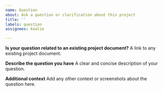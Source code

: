 ```yaml
---
name: Question
about: Ask a question or clarification about this project
title: ''
labels: question
assignees: koalie

---
```


**Is your question related to an existing project document?**
A link to any existing project document.

**Describe the question you have**
A clear and concise description of your question.

**Additional context**
Add any other context or screenshots about the question here.
